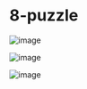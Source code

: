 # 8-puzzle

![image](https://user-images.githubusercontent.com/94275810/228770172-b6fa654e-8a68-41f6-aa8e-7c431b55bc32.png)

![image](https://user-images.githubusercontent.com/94275810/228770204-6a644697-23f3-4432-b6c7-e1d0ee375314.png)

![image](https://user-images.githubusercontent.com/94275810/228770242-d6bc84a0-85c7-4429-b641-235c12e9dfb8.png)

